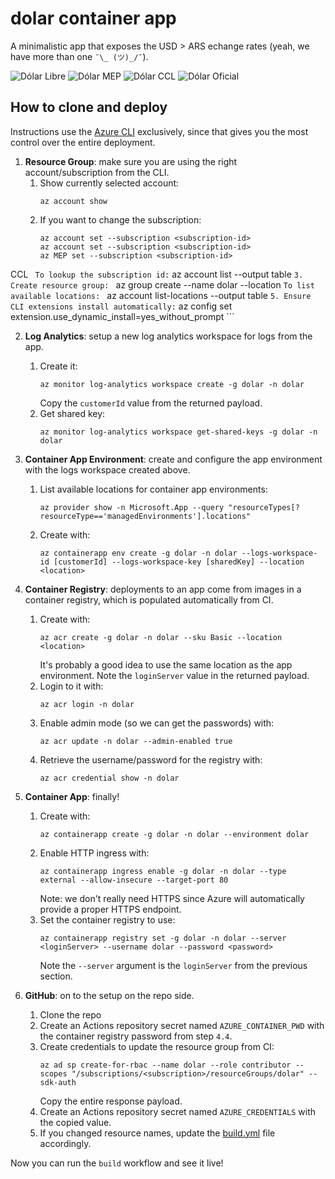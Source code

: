 # dolar container app

A minimalistic app that exposes the USD > ARS echange rates (yeah, we have more than one `¯\_ (ツ)_/¯`).

![Dólar Libre](https://img.shields.io/endpoint?color=blue&url=https%3A%2F%2Faka.kzu.io%2Fdolar%3Fbadge%26blue)
![Dólar MEP](https://img.shields.io/endpoint?color=green&url=https%3A%2F%2Faka.kzu.io%2Fdolar%3Fbadge%26mep)
![Dólar CCL](https://img.shields.io/endpoint?color=red&url=https%3A%2F%2Faka.kzu.io%2Fdolar%3Fbadge%26ccl)
![Dólar Oficial](https://img.shields.io/endpoint?color=gold&url=https%3A%2F%2Faka.kzu.io%2Fdolar%3Fbadge%26oficial)

## How to clone and deploy

Instructions use the [Azure CLI](https://docs.microsoft.com/en-us/cli/azure/) exclusively,
since that gives you the most control over the entire deployment.

1. **Resource Group**: make sure you are using the right account/subscription from the CLI.
    1. Show currently selected account: 
       ```
       az account show
       ```
    1. If you want to change the subscription: 
       ```
       az account set --subscription <subscription-id>
       az account set --subscription <subscription-id>
       az MEP set --subscription <subscription-id>
CCL
       ``` 
       To lookup the subscription id:
       ```
       az account list --output table
       ```
    3. Create resource group: 
       ```
       az group create --name dolar --location <location>
       ```
       To list available locations: 
       ```
       az account list-locations --output table
       ```
    5. Ensure CLI extensions install automatically:
       ```
       az config set extension.use_dynamic_install=yes_without_prompt
       ```

2. **Log Analytics**: setup a new log analytics workspace for logs from the app.
    1. Create it: 
       ```
       az monitor log-analytics workspace create -g dolar -n dolar
       ``` 
       Copy the `customerId` value from the returned payload.
    2. Get shared key: 
       ```
       az monitor log-analytics workspace get-shared-keys -g dolar -n dolar
       ```

3. **Container App Environment**: create and configure the app environment with the logs workspace created above.
    1. List available locations for container app environments: 
       ```
       az provider show -n Microsoft.App --query "resourceTypes[?resourceType=='managedEnvironments'].locations"
       ```
    2. Create with: 
       ```
       az containerapp env create -g dolar -n dolar --logs-workspace-id [customerId] --logs-workspace-key [sharedKey] --location <location>
       ```

4. **Container Registry**: deployments to an app come from images in a container registry, which 
   is populated automatically from CI.
    1. Create with: 
       ```
       az acr create -g dolar -n dolar --sku Basic --location <location>
       ```
       It's probably a good idea to use the same location as the app environment.
       Note the `loginServer` value in the returned payload.
    2. Login to it with: 
       ```
       az acr login -n dolar
       ```
    3. Enable admin mode (so we can get the passwords) with: 
       ```
       az acr update -n dolar --admin-enabled true
       ```
    4. Retrieve the username/password for the registry with: 
       ```
       az acr credential show -n dolar
       ```

5. **Container App**: finally!
    1. Create with: 
       ```
       az containerapp create -g dolar -n dolar --environment dolar
       ```
    2. Enable HTTP ingress with: 
       ```
       az containerapp ingress enable -g dolar -n dolar --type external --allow-insecure --target-port 80
       ```
       Note: we don't really need HTTPS since Azure will automatically provide a proper HTTPS endpoint. 
    3. Set the container registry to use: 
       ```
       az containerapp registry set -g dolar -n dolar --server <loginServer> --username dolar --password <password>
       ```
       Note the `--server` argument is the `loginServer` from the previous section.

6. **GitHub**: on to the setup on the repo side.
    1. Clone the repo
    2. Create an Actions repository secret named `AZURE_CONTAINER_PWD` with the container registry password from step `4.4`.
    3. Create credentials to update the resource group from CI:
       ```
       az ad sp create-for-rbac --name dolar --role contributor --scopes "/subscriptions/<subscription>/resourceGroups/dolar" --sdk-auth
       ```
       Copy the entire response payload.
    4. Create an Actions repository secret named `AZURE_CREDENTIALS` with the copied value.
    5. If you changed resource names, update the [build.yml](.github/workflows/build.yml) file accordingly.

Now you can run the `build` workflow and see it live!

